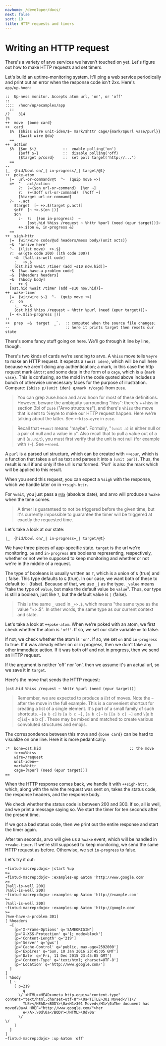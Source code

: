 ```yaml
---
navhome: /developer/docs/
next: false
sort: 19
title: HTTP requests and timers
---
```


# Writing an HTTP request

There's a variety of arvo services we haven't touched on yet.
Let's figure out how to make HTTP requests and set timers.

Let's build an uptime-monitoring system.  It'll ping a web
service periodically and print out an error when the response
code isn't 2xx.  Here's `app/up.hoon`:

```
::  Up-ness monitor. Accepts atom url, 'on', or 'off'
::
::::  /hoon/up/examples/app
  ::
/?    314
|%
++  move  {bone card}
++  card
  $%  {$hiss wire unit-iden/$~ mark/$httr cage/{mark/$purl vase/purl}}
      {$wait wire @da}
  ==
++  action
  $%  {$on $~}            ::  enable polling('on')
      {$off $~}           ::  disable polling('off)
      {$target p/cord}    ::  set poll target('http://...')
  ==
--
|_  {hid/bowl on/_| in-progress/_| target/@t}
++  poke-atom
  |=  url-or-command/@t  ^-  (quip move +>)
  =+  ^-  act/action
      ?:  ?=($on url-or-command)  [%on ~]
      ?:  ?=($off url-or-command)  [%off ~]
      [%target url-or-command]
  ?-  -.act
    $target  [~ +>.$(target p.act)]
    $off  [~ +>.$(on |)]
    $on
      :-  ?:  |(on in-progress)  ~
          [ost.hid %hiss /request ~ %httr %purl (need (epur target))]~
      +>.$(on &, in-progress &)
  ==
++  sigh-httr
  |=  {wir/wire code/@ud headers/mess body/(unit octs)}
  ~&  'arrive here'
  ^-  {(list move) _+>.$}
  ?:  &((gte code 200) (lth code 300))
    ~&  [%all-is-well code]
    :_  +>.$
    [ost.hid %wait /timer (add ~s10 now.hid)]~
  ~&  [%we-have-a-problem code]
  ~&  [%headers headers]
  ~&  [%body body]
  :_  +>.$
  [ost.hid %wait /timer (add ~s10 now.hid)]~
++  wake-timer
  |=  {wir/wire $~}  ^-  (quip move +>)
  ?:  on
    :_  +>.$
    [ost.hid %hiss /request ~ %httr %purl (need (epur target))]~
  [~ +>.$(in-progress |)]
::
++  prep  ~&  target  _`.  :: computed when the source file changes;
--                         :: here it prints target then resets our state
```

There's some fancy stuff going on here.  We'll go through it line by
line, though.

There's two kinds of cards we're sending to arvo. A `%hiss` move tells
`%eyre` to make an HTTP request. It expects a `(unit iden)`, which will
be null here because we aren't doing any authentication; a mark, in this
case the http request mark `&httr`; and some data in the form of a
`cage`, which is a `{mark vase}`. This is confusing, so the mold in the
code quoted above includes a bunch of otherwise unnecessary faces for
the purpose of illustration. Compare: `{$hiss p/(unit iden) q/mark
r/cage}` from `zuse`.

> You can grep zuse.hoon and arvo.hoon for most of these definitions.
> However, beware the ambiguity surrounding "hiss": there's ++hiss in
> section 3bI of `zuse` ("Arvo structures"), and there's `%hiss` the
> move that is sent to %eyre to make our HTTP request happen. Here we're
> talking about the latter. See `++kiss-eyre` in `zuse`.

> Recall that `++unit` means "maybe".  Formally, "`(unit a)` is
> either null or a pair of null and a value in `a`". Also recall
> that to pull a value out of a unit (`u.unit`), you must first
> verify that the unit is not null (for example with `?~`). See
> `++need`.

A `purl` is a parsed url structure, which can be created with `++epur`,
which is a function that takes a url as text and parses it into a `(unit
purl)`.  Thus, the result is null if and only if the url is malformed.
'Purl' is also the mark which will be applied to this result.  

When you send this request, you can expect a `%sigh` with the
response, which we handle later on in `++sigh-httr`.

For `%wait`, you just pass a [`@da`]() (absolute date), and arvo will
produce a `%wake` when the time comes.

> A timer is guaranteed to not be triggered before the given
> time, but it's currently impossible to guarantee the timer will be
> triggered at exactly the requested time.

Let's take a look at our state:

```
|_  {hid/bowl on/_| in-progress=_| target/@t}
```

We have three pieces of app-specific state.  `target` is the url
we're monitoring.  `on` and `in-progress` are booleans
representing, respectively, whether or not we're supposed to keep
monitoring and whether or not we're in the middle of a request.

The type of booleans is usually written as `?`, which is a union
of `&` (true) and `|` false.  This type defaults to `&` (true).  In our
case, we want both of these to default to `|` (false).  Because
of that, we use `_|` as the type.  `_value` means "take the type
of `value`, but make the default value be `value`".  Thus, our
type is still a boolean, just like `?`, but the default value is
`|` (false).

> This is the same `_` used in `_+>.$`, which means "the same
> type as the value "+>.$".  In other words, the same type as our
> current context and state.

Let's take a look at `++poke-atom`.  When we're poked with an atom, we
first check whether the atom is `'off'`.  If so, we set our state
variable `on` to false.

If not, we check whether the atom is `'on'`.  If so, we set `on` and
`in-progress` to true.  If it was already either on or in progress, then
we don't take any other immediate action. If it was both off and not in
progress, then we send an HTTP request.

If the argument is neither 'off' nor 'on', then we assume it's an
actual url, so we save it in `target`.

Here's the move that sends the HTTP request:
```
[ost.hid %hiss /request ~ %httr %purl (need (epur target))]
```

> Remember, we are expected to produce a *list* of moves. Note the `~`
> after the move in the full example. This is a convenient shortcut for
> creating a list of a single element.  It's part of a small family of
> such shortcuts.  `~[a b c]` is `[a b c ~]`, `[a b c]~` is `[[a b c]
> ~]` and `\`[a b c]` is `[~ a b c]`. These may be mixed and matched to
> create various convoluted structures and emojis.

The correspondence between this move and `{bone card}` can be hard to
visualize on one line. Here it is more pedantically:

```
:*  bone=ost.hid                                        :: the move
    term=%hiss
    wire=/request
    unit-iden=~
    mark=%httr
    cage=[%purl (need (epur target))]
==
```

When the HTTP response comes back, we handle it with
`++sigh-httr`, which, along with the wire the request was sent
on, takes the status code, the response headers, and the response
body.

We check whether the status code is between 200 and 300.  If so,
all is well, and we print a message saying so.  We start the
timer for ten seconds after the present time.

If we got a bad status code, then we print out the entire
response and start the timer again.

After ten seconds, arvo will give us a `%wake` event, which will
be handled in `++wake-timer`.  If we're still supposed to keep
monitoring, we send the same HTTP request as before.  Otherwise,
we set `in-progress` to false.

Let's try it out:

```
~fintud-macrep:dojo> |start %up
>=
~fintud-macrep:dojo> :examples-up &atom 'http://www.google.com'
>=
[%all-is-well 200]
[%all-is-well 200]
~fintud-macrep:dojo> :examples-up &atom 'http://example.com'
>=
[%all-is-well 200]
~fintud-macrep:dojo> :examples-up &atom 'http://google.com'
>=
[%we-have-a-problem 301]
[ %headers
  ~[
    [p='X-Frame-Options' q='SAMEORIGIN']
    [p='X-XSS-Protection' q='1; mode=block']
    [p='Content-Length' q='219']
    [p='Server' q='gws']
    [p='Cache-Control' q='public, max-age=2592000']
    [p='Expires' q='Sun, 10 Jan 2016 23:45:05 GMT']
    [p='Date' q='Fri, 11 Dec 2015 23:45:05 GMT']
    [p='Content-Type' q='text/html; charset=UTF-8']
    [p='Location' q='http://www.google.com/']
  ]
]
[ %body
  [ ~
    [ p=219
        q
      \/'<HTML><HEAD><meta http-equiv="content-type" content="text/html;charset=utf-8">\0a<TITLE>301 Moved</TI\/
        TLE></HEAD><BODY>\0a<H1>301 Moved</H1>\0aThe document has moved\0a<A HREF="http://www.google.com/">her
        e</A>.\0d\0a</BODY></HTML>\0d\0a'
      \/                                                                                                      \/
    ]
  ]
]
~fintud-macrep:dojo> :up &atom 'off'
```
